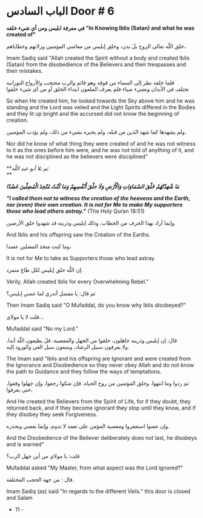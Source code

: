 # الباب السادس Door # 6

**في معرفة ابليس ومن أي شيء خلقه "In Knowing Iblis (Satan) and what he was created of"**

خلق اللّه تعالى الروح بلَ بدن، وخلق إبليس من معاصي المؤمنين وزلاتهم وخطاياهم، 

Imam Sadiq said "Allah created the Spirit without a body and created Iblis (Satan) from the disobedience of the Believers and their trespasses and their mistakes. 

فلما خلقه نظر إلى السماء من فوقه وهو قائم والرب محتجب والأرواح النورانية تختلف في الأبدان وتضيء ضياء فلم يعرف الملعون ابتداء الخلق أو من أي شيء خلقوا   

So when He created him, he looked towards the Sky above him and he was standing and the Lord was veiled and the Light Spirits differed in the Bodies and they lit up bright and the accursed did not know the beginning of creation. 

ولم يشهدها كما شهد الذين من قبله، ولم يخبره بشيء من ذلك، ولم يؤدب المؤمنين.   

Nor did he know of what thing they were created of and he was not witness to it as the ones before him were, and he was not told of anything of it, and he was not disciplined as the believers were disciplined"

_**ثم تلا أبو عبد اللّه  
**_

**_مَا_** **_شْهَدْتُهُمْ خَلْقَ السّمَاوَاتِ وَا_****_لْأَ_****_رْضِ_** **_وَلَا خلْقَ أَنْفُسِهِمْ وَمَا كُنْتُ مُتّخِذَ الْمُضِلّينَ عَضُدًا_**

_**"I called them not to witness the creation of the heavens and the Earth, nor (even)**_ _**their own creation. It is not for Me to make My supporters those who lead others**_ _**astray."**_ (The Holy Quŕan 18:51)

وإنما أراد بهذا الحرف من الخطاب. وذلك إبليس وذريته قد شهدوا خلق الأرضين  

And Iblis and his offspring saw the Creation of the Earths. 

وما كنت متخذ المضلين عضدا،  

It is not for Me to take as Supporters those who lead astray. 

إن اللّه خلق إبليس لکل طاغ متمرد.  

Verily, Allah created Iblis for every Overwhelming Rebel."

ثم قال: يا مفضل أتدري لما عصي إبليس؟  

Then Imam Sadiq said "O Mufaddal, do you know why Iblis disobeyed?"

قلت لا يا مولاي...  

Mufaddal said "No my Lord."

قال: إن إبليس وذريته جاهلون، خلقوا من الجهل والمعصية، فلَ يطيعون اللّه أبدا، ولا يعرفون سبيل الرشاد، ويتبعون سبل الغي والورود إليه.

The Imam said "Iblis and his offspring are Ignorant and were created from the Ignorance and Disobedience so they never obey Allah and do not know the path to Guidance and they follow the ways of temptations. 

ثم ردوا وما انتهوا. وخلق المؤمنين من روح الحياة. فإن شکوا رجعوا، وإن جهلوا وقفوا، حتى يعرفوا،

And He created the Believers from the Spirit of Life, for if they doubt, they returned back, and if they become ignorant they stop until they know, and if they disobey they seek Forgiveness. 

وإن عصوا استغفروا ومعصية المؤمن على تعمد لا تدوم، وإنما يعصي ويحذره.

And the Disobedience of the Believer deliberately does not last, he disobeys and is warned"

قلت: يا مولاي من أين جهل الرب؟  

Mufaddal asked "My Master, from what aspect was the Lord ignored?"

قال : من جهة الحجب المختلفة.  

Imam Sadiq (as) said "In regards to the different Veils." this door is closed and Salam

- 11 -